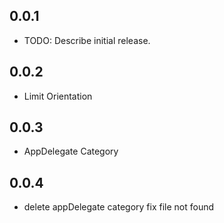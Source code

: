 ## 0.0.1

* TODO: Describe initial release.

## 0.0.2

* Limit Orientation

## 0.0.3

* AppDelegate Category

## 0.0.4

* delete appDelegate category fix file not found